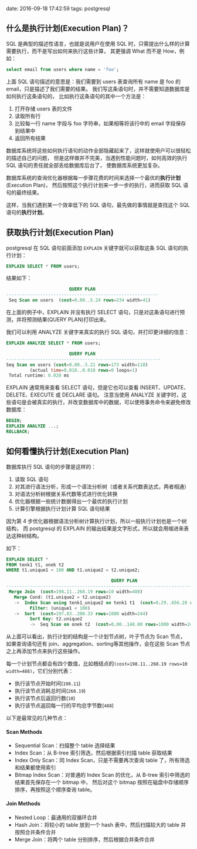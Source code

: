 date: 2016-09-18 17:42:59
tags: postgresql


## 什么是执行计划(Execution Plan)？

SQL 是典型的描述性语言，也就是说用户在使用 SQL 时，只需提出什么样的计算需要执行，而不是写出如何来执行这些计算，
其更强调 What 而不是 How，例如：

```sql
select email from users where name = 'foo';
```

上面 SQL 语句描述的意思是：我们需要到 users 表查询所有 name 是 foo 的 email，只是描述了我们需要的结果。
我们写这条语句时，并不需要知道数据库是如何执行这条语句的，
比如执行这条语句的其中一个方法是：

1. 打开存储 users 表的文件
1. 读取所有行
1. 比较每一行 name 字段与 foo 字符串，如果相等将该行中的 email 字段保存到结果中
1. 返回所有结果

数据库系统将这些如何执行语句的动作全部隐藏起来了，这样就使用户可以很轻松的描述自己的问题，
但是这样做并不完美，当遇到性能问题时，如何高效的执行 SQL 语句的责任就全部丢给数据库后台了，
使数据库系统更加复杂。

数据库系统的查询优化器根据每一步骤花费的时间来选择一个最优的**执行计划**(Execution Plan)，
然后按照这个执行计划来一步一步的执行，进而获取 SQL 语句的最终结果。

这样，当我们遇到某一个效率低下的 SQL 语句，最先做的事情就是查找这个 SQL 语句的**执行计划**。


## 获取执行计划(Execution Plan)

postgresql 在 SQL 语句前面添加 `EXPLAIN` 关键字就可以获取这条 SQL 语句的执行计划：

```sql
EXPLAIN SELECT * FROM users;
```

结果如下：

```sql
                        QUERY PLAN
----------------------------------------------------------
 Seq Scan on users  (cost=0.00..5.24 rows=234 width=41)
```

在上面的例子中，EXPLAIN 并没有执行 SELECT 语句，只是对这条语句进行预测，并将预测结果(QUERY PLAN)打印出来。

我们可以利用 ANALYZE 关键字来真实的执行 SQL 语句，并打印更详细的信息：

```sql
EXPLAIN ANALYZE SELECT * FROM users;

                        QUERY PLAN
-----------------------------------------------------------
Seq Scan on users (cost=0.00..5.21 rows=173 width=118)
         (actual time=0.018..0.018 rows=0 loops=1)
 Total runtime: 0.020 ms
```

EXPLAIN 通常用来查看 SELECT 语句，但是它也可以查看 INSERT、UPDATE、DELETE、EXECUTE 或 DECLARE 语句。
注意当使用 ANALYZE 关键字时，这些语句是会被真实的执行，并改变数据库中的数据，可以使用事务命令来避免修改数据库：

```sql
BEGIN;
EXPLAIN ANALYZE ...;
ROLLBACK;
```

## 如何看懂执行计划(Execution Plan)

数据库执行 SQL 语句的步骤是这样的：

1. 读取 SQL 语句
1. 对其进行语法分析，形成一个语法分析树（或者关系代数表达式，两者相通）
1. 对语法分析树根据关系代数等式进行优化转换
1. 优化器根据一些统计数据得出一个最优的执行计划
1. 计算引擎根据执行计划计算 SQL 语句结果

因为第 4 步优化器根据语法分析树计算执行计划，所以一般执行计划也是一个树结构，
而 postgresql 的 EXPLAIN 的输出结果是文字形式，所以就会用缩进来表达这种树结构。

如下：

```sql
EXPLAIN SELECT *
FROM tenk1 t1, onek t2
WHERE t1.unique1 < 100 AND t1.unique2 = t2.unique2;

                                        QUERY PLAN
------------------------------------------------------------------------------------------
 Merge Join  (cost=198.11..268.19 rows=10 width=488)
   Merge Cond: (t1.unique2 = t2.unique2)
   ->  Index Scan using tenk1_unique2 on tenk1 t1  (cost=0.29..656.28 rows=101 width=244)
         Filter: (unique1 < 100)
   ->  Sort  (cost=197.83..200.33 rows=1000 width=244)
         Sort Key: t2.unique2
         ->  Seq Scan on onek t2  (cost=0.00..148.00 rows=1000 width=244)
```

从上面可以看出，执行计划的结构是一个计划节点树，叶子节点为 Scan 节点，
如果查询语句还有 join、aggregation、sorting等其他操作，会在这些 Scan 节点之上再添加节点来执行这些操作。

每一个计划节点都会有四个数值，比如根结点的`(cost=198.11..268.19 rows=10 width=488)`，它们分别代表：

* 执行该节点开始时间(`198.11`)
* 执行该节点消耗总时间(`268.19`)
* 执行该节点后返回行数(`10`)
* 执行该节点返回每一行的平均总字节数(`488`)

以下是最常见的几种节点：

#### Scan Methods

* Sequential Scan：扫描整个 table 选择结果
* Index Scan：从 B-tree 索引筛选，然后根据索引扫描 table 获取结果
* Index Only Scan：同 Index Scan，只是不需要再次查询 table 了，所有筛选和结果都使用索引
* Bitmap Index Scan：对普通的 Index Scan 的优化，从 B-tree 索引中筛选的结果首先保存在一个 bitmap 中，
  然后对这个 bitmap 按照在磁盘中存储顺序排序，再按照这个顺序查询 table。


#### Join Methods

* Nested Loop：最通用的双循环合并
* Hash Join：将较小的 table 放到一个 hash 表中，然后扫描较大的 table 并按照合并条件合并
* Merge Join：将两个 table 分别排序，然后根据合并条件合并
